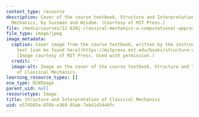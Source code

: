 ```yaml
---
content_type: resource
description: Cover of the course textbook, Structure and Interpretation of Classical
  Mechanics, by Sussman and Wisdom. (Courtesy of MIT Press.)
file: /media/courses/12-620j-classical-mechanics-a-computational-approach-fall-2008/e574505a076be36995ab7eb41d3444fc_12-620jf08.jpg
file_type: image/jpeg
image_metadata:
  caption: Cover image from the course textbook, written by the instructors. The full
    text [can be found here](https://mitpress.mit.edu/books/structure-and-interpretation-classical-mechanics).
    (Image courtesy of MIT Press. Used with permission.)
  credit: ''
  image-alt: Image on the cover of the course textbook, Structure and Interpretation
    of Classical Mechanics.
learning_resource_types: []
ocw_type: OCWImage
parent_uid: null
resourcetype: Image
title: Structure and Interpretation of Classical Mechanics
uid: e574505a-076b-e369-95ab-7eb41d3444fc
---
```

